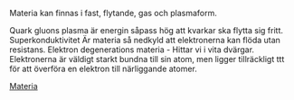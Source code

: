 Materia kan finnas i fast, flytande, gas och plasmaform. 

Quark gluons plasma är energin såpass hög att kvarkar ska flytta sig fritt.
Superkonduktivitet Är materia så nedkyld att elektronerna kan flöda utan resistans.
Elektron degenerations materia - Hittar vi i vita dvärgar. Elektronerna är väldigt starkt bundna till sin atom, men ligger tillräckligt ttt för att överföra en elektron till närliggande atomer.

[Materia](obsidian://open?vault=Obsidian%20Vault&file=KEMI%2F1%2FMateria.canvas)

